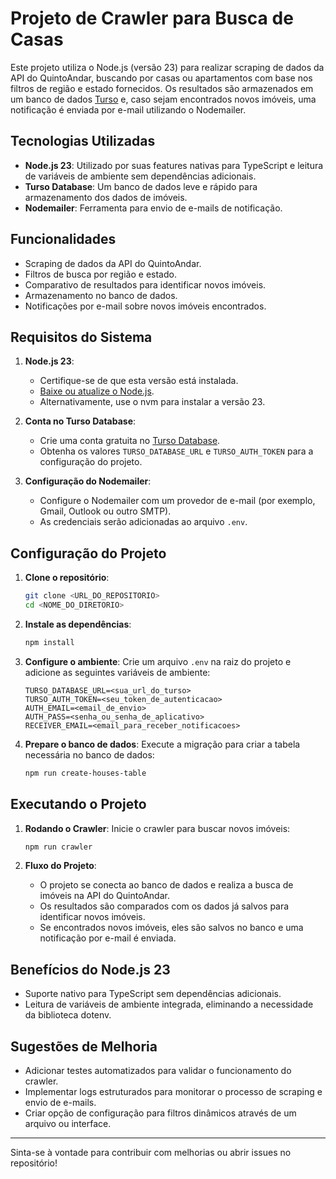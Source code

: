 # Projeto de Crawler para Busca de Casas

Este projeto utiliza o Node.js (versão 23) para realizar scraping de dados da API do QuintoAndar, buscando por casas ou apartamentos com base nos filtros de região e estado fornecidos. Os resultados são armazenados em um banco de dados [Turso](https://turso.tech/) e, caso sejam encontrados novos imóveis, uma notificação é enviada por e-mail utilizando o Nodemailer.

## Tecnologias Utilizadas

- **Node.js 23**: Utilizado por suas features nativas para TypeScript e leitura de variáveis de ambiente sem dependências adicionais.
- **Turso Database**: Um banco de dados leve e rápido para armazenamento dos dados de imóveis.
- **Nodemailer**: Ferramenta para envio de e-mails de notificação.

## Funcionalidades

- Scraping de dados da API do QuintoAndar.
- Filtros de busca por região e estado.
- Comparativo de resultados para identificar novos imóveis.
- Armazenamento no banco de dados.
- Notificações por e-mail sobre novos imóveis encontrados.

## Requisitos do Sistema

1. **Node.js 23**:

   - Certifique-se de que esta versão está instalada.
   - [Baixe ou atualize o Node.js](https://nodejs.org/).
   - Alternativamente, use o nvm para instalar a versão 23.

2. **Conta no Turso Database**:

   - Crie uma conta gratuita no [Turso Database](https://turso.tech/).
   - Obtenha os valores `TURSO_DATABASE_URL` e `TURSO_AUTH_TOKEN` para a configuração do projeto.

3. **Configuração do Nodemailer**:
   - Configure o Nodemailer com um provedor de e-mail (por exemplo, Gmail, Outlook ou outro SMTP).
   - As credenciais serão adicionadas ao arquivo `.env`.

## Configuração do Projeto

1. **Clone o repositório**:

   ```bash
   git clone <URL_DO_REPOSITORIO>
   cd <NOME_DO_DIRETORIO>
   ```

2. **Instale as dependências**:

   ```bash
   npm install
   ```

3. **Configure o ambiente**:
   Crie um arquivo `.env` na raiz do projeto e adicione as seguintes variáveis de ambiente:

   ```env
   TURSO_DATABASE_URL=<sua_url_do_turso>
   TURSO_AUTH_TOKEN=<seu_token_de_autenticacao>
   AUTH_EMAIL=<email_de_envio>
   AUTH_PASS=<senha_ou_senha_de_aplicativo>
   RECEIVER_EMAIL=<email_para_receber_notificacoes>
   ```

4. **Prepare o banco de dados**:
   Execute a migração para criar a tabela necessária no banco de dados:
   ```bash
   npm run create-houses-table
   ```

## Executando o Projeto

1. **Rodando o Crawler**:
   Inicie o crawler para buscar novos imóveis:

   ```bash
   npm run crawler
   ```

2. **Fluxo do Projeto**:
   - O projeto se conecta ao banco de dados e realiza a busca de imóveis na API do QuintoAndar.
   - Os resultados são comparados com os dados já salvos para identificar novos imóveis.
   - Se encontrados novos imóveis, eles são salvos no banco e uma notificação por e-mail é enviada.

## Benefícios do Node.js 23

- Suporte nativo para TypeScript sem dependências adicionais.
- Leitura de variáveis de ambiente integrada, eliminando a necessidade da biblioteca dotenv.

## Sugestões de Melhoria

- Adicionar testes automatizados para validar o funcionamento do crawler.
- Implementar logs estruturados para monitorar o processo de scraping e envio de e-mails.
- Criar opção de configuração para filtros dinâmicos através de um arquivo ou interface.

---

Sinta-se à vontade para contribuir com melhorias ou abrir issues no repositório!
